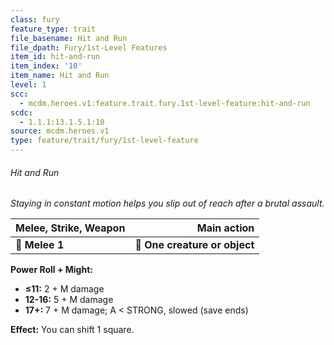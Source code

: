 ```yaml
---
class: fury
feature_type: trait
file_basename: Hit and Run
file_dpath: Fury/1st-Level Features
item_id: hit-and-run
item_index: '10'
item_name: Hit and Run
level: 1
scc:
  - mcdm.heroes.v1:feature.trait.fury.1st-level-feature:hit-and-run
scdc:
  - 1.1.1:13.1.5.1:10
source: mcdm.heroes.v1
type: feature/trait/fury/1st-level-feature
---
```


###### Hit and Run

*Staying in constant motion helps you slip out of reach after a brutal assault.*

| **Melee, Strike, Weapon** |               **Main action** |
| ------------------------- | ----------------------------: |
| **📏 Melee 1**            | **🎯 One creature or object** |

**Power Roll + Might:**

- **≤11:** 2 + M damage
- **12-16:** 5 + M damage
- **17+:** 7 + M damage; A < STRONG, slowed (save ends)

**Effect:** You can shift 1 square.
